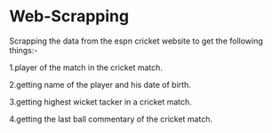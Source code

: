 # Web-Scrapping

Scrapping the data from the espn cricket website to get the following things:-

1.player of the match in the cricket match.

2.getting name of the player and his date of birth.

3.getting highest wicket tacker in a cricket match.

4.getting the last ball commentary of the cricket match.

